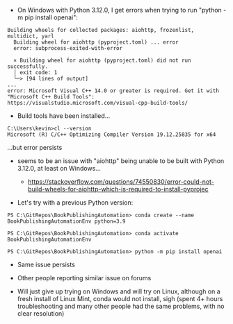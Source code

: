 - On Windows with Python 3.12.0, I get errors when trying to run "python -m pip install openai":

```
Building wheels for collected packages: aiohttp, frozenlist, multidict, yarl
  Building wheel for aiohttp (pyproject.toml) ... error
  error: subprocess-exited-with-error

  × Building wheel for aiohttp (pyproject.toml) did not run successfully.
  │ exit code: 1
  ╰─> [94 lines of output]
...
error: Microsoft Visual C++ 14.0 or greater is required. Get it with "Microsoft C++ Build Tools": https://visualstudio.microsoft.com/visual-cpp-build-tools/
```

- Build tools have been installed...

```
C:\Users\kevin>cl --version
Microsoft (R) C/C++ Optimizing Compiler Version 19.12.25835 for x64
```

...but error persists

- seems to be an issue with "aiohttp" being unable to be built with Python 3.12.0, at least on Windows...
  - https://stackoverflow.com/questions/74550830/error-could-not-build-wheels-for-aiohttp-which-is-required-to-install-pyprojec
  
- Let's try with a previous Python version:

```
PS C:\GitRepos\BookPublishingAutomation> conda create --name BookPublishingAutomationEnv python=3.9

PS C:\GitRepos\BookPublishingAutomation> conda activate BookPublishingAutomationEnv

PS C:\GitRepos\BookPublishingAutomation> python -m pip install openai
```

- Same issue persists

- Other people reporting similar issue on forums
- Will just give up trying on Windows and will try on Linux, although on a fresh install of Linux Mint, conda would not install, sigh (spent 4+ hours troubleshooting and many other people had the same problems, with no clear resolution)

